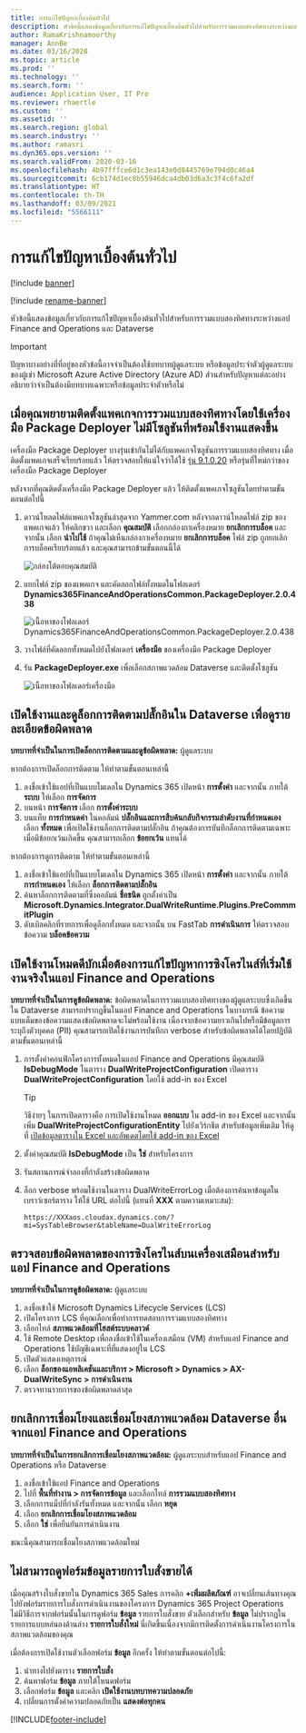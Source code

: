 ```yaml
---
title: การแก้ไขปัญหาเบื้องต้นทั่วไป
description: หัวข้อนี้แสดงข้อมูลเกี่ยวกับการแก้ไขปัญหาเบื้องต้นทั่วไปสำหรับการรวมแบบสองทิศทางระหว่างแอป Finance and Operations และ Dataverse
author: RamaKrishnamoorthy
manager: AnnBe
ms.date: 03/16/2020
ms.topic: article
ms.prod: ''
ms.technology: ''
ms.search.form: ''
audience: Application User, IT Pro
ms.reviewer: rhaertle
ms.custom: ''
ms.assetid: ''
ms.search.region: global
ms.search.industry: ''
ms.author: ramasri
ms.dyn365.ops.version: ''
ms.search.validFrom: 2020-03-16
ms.openlocfilehash: 4b97fffce6d1c3ea143e0d8445769e794d0c46a4
ms.sourcegitcommit: 6cb174d1ec8b55946dca4db03d6a3c3f4c6fa2df
ms.translationtype: HT
ms.contentlocale: th-TH
ms.lasthandoff: 03/09/2021
ms.locfileid: "5566111"
---
```

# <a name="general-troubleshooting"></a>การแก้ไขปัญหาเบื้องต้นทั่วไป

[!include [banner](../../includes/banner.md)]

[!include [rename-banner](~/includes/cc-data-platform-banner.md)]



หัวข้อนี้แสดงข้อมูลเกี่ยวกับการแก้ไขปัญหาเบื้องต้นทั่วไปสำหรับการรวมแบบสองทิศทางระหว่างแอป Finance and Operations และ Dataverse

> [!IMPORTANT]
> ปัญหาบางอย่างที่ที่อยู่ของหัวข้อนี้อาจจำเป็นต้องใช้บทบาทผู้ดูแลระบบ หรือข้อมูลประจำตัวผู้ดูแลระบบของผู้เช่า Microsoft Azure Active Directory (Azure AD) ส่วนสำหรับปัญหาแต่ละอย่างอธิบายว่าจำเป็นต้องมีบทบาทเฉพาะหรือข้อมูลประจำตัวหรือไม่

## <a name="when-you-try-to-install-the-dual-write-package-by-using-the-package-deployer-tool-no-available-solutions-are-shown"></a>เมื่อคุณพยายามติดตั้งแพคเกจการรวมแบบสองทิศทางโดยใช้เครื่องมือ Package Deployer ไม่มีโซลูชันที่พร้อมใช้งานแสดงขึ้น

เครื่องมือ Package Deployer บางรุ่นเข้ากันไม่ได้กับแพคเกจโซลูชันการรวมแบบสองทิศทาง เมื่อติดตั้งแพคเกจเสร็จเรียบร้อยแล้ว ให้ตรวจสอบให้แน่ใจว่าได้ใช้ [รุ่น 9.1.0.20](https://www.nuget.org/packages/Microsoft.CrmSdk.XrmTooling.PackageDeployment.Wpf/9.1.0.20) หรือรุ่นที่ใหม่กว่าของเครื่องมือ Package Deployer

หลังจากที่คุณติดตั้งเครื่องมือ Package Deployer แล้ว ให้ติดตั้งแพคเกจโซลูชันโดยทำตามขั้นตอนต่อไปนี้

1. ดาวน์โหลดไฟล์แพคเกจโซลูชันล่าสุดจาก Yammer.com หลังจากดาวน์โหลดไฟล์ zip ของแพคเกจแล้ว ให้คลิกขวา และเลือก **คุณสมบัติ** เลือกกล่องกาเครื่องหมาย **ยกเลิกการบล็อค** และจากนั้น เลือก **นำไปใช้** ถ้าคุณไม่เห็นกล่องกาเครื่องหมาย **ยกเลิกการบล็อค** ไฟล์ zip ถูกยกเลิกการบล็อคเรียบร้อยแล้ว และคุณสามารถข้ามขั้นตอนนี้ได้

    ![กล่องโต้ตอบคุณสมบัติ](media/unblock_option.png)

2. แยกไฟล์ zip ของแพคเกจ และคัดลอกไฟล์ทั้งหมดในโฟลเดอร์ **Dynamics365FinanceAndOperationsCommon.PackageDeployer.2.0.438**

    ![เนื้อหาของโฟลเดอร์ Dynamics365FinanceAndOperationsCommon.PackageDeployer.2.0.438](media/extract_package.png)

3. วางไฟล์ที่คัดลอกทั้งหมดไปยังโฟลเดอร์ **เครื่องมือ** ของเครื่องมือ Package Deployer 
4. รัน **PackageDeployer.exe** เพื่อเลือกสภาพแวดล้อม Dataverse และติดตั้งโซลูชัน

    ![เนื้อหาของโฟลเดอร์เครื่องมือ](media/paste_copied_files.png)

## <a name="enable-and-view-the-plug-in-trace-log-in-dataverse-to-view-error-details"></a><a id="enable-view-trace"></a>เปิดใช้งานและดูล็อกการติดตามปลั๊กอินใน Dataverse เพื่อดูรายละเอียดข้อผิดพลาด

**บทบาทที่จำเป็นในการเปิดล็อกการติดตามและดูข้อผิดพลาด:** ผู้ดูแลระบบ

หากต้องการเปิดล็อกการติดตาม ให้ทำตามขั้นตอนเหล่านี้

1. ลงชื่อเข้าใช้แอปที่เป็นแบบโมเดลใน Dynamics 365 เปิดหน้า **การตั้งค่า** และจากนั้น ภายใต้ **ระบบ** ให้เลือก **การจัดการ**
2. บนหน้า **การจัดการ** เลือก **การตั้งค่าระบบ**
3. บนแท็บ **การกำหนดค่า** ในคอลัมน์ **ปลั๊กอินและการสืบค้นกลับกิจกรรมลำดับงานที่กำหนดเอง** เลือก **ทั้งหมด** เพื่อเปิดใช้งานล็อกการติดตามปลั๊กอิน ถ้าคุณต้องการบันทึกล็อกการติดตามเฉพาะเมื่อมีข้อยกเว้นเกิดขึ้น คุณสามารถเลือก **ข้อยกเว้น** แทนได้


หากต้องการดูการติดตาม ให้ทำตามขั้นตอนเหล่านี้

1. ลงชื่อเข้าใช้แอปที่เป็นแบบโมเดลใน Dynamics 365 เปิดหน้า **การตั้งค่า** และจากนั้น ภายใต้ **การกำหนดเอง** ให้เลือก **ล็อกการติดตามปลั๊กอิน**
2. ค้นหาล็อกการติดตามที่ซึ่งคอลัมน์ **ชื่อชนิด** ถูกตั้งค่าเป็น **Microsoft.Dynamics.Integrator.DualWriteRuntime.Plugins.PreCommmitPlugin**
3. ดับเบิลคลิกที่รายการเพื่อดูล็อกทั้งหมด และจากนั้น บน FastTab **การดำเนินการ** ให้ตรวจสอบข้อความ **บล็อคข้อความ**

## <a name="enable-debug-mode-to-troubleshoot-live-synchronization-issues-in-finance-and-operations-apps"></a>เปิดใช้งานโหมดดีบักเมื่อต้องการแก้ไขปัญหาการซิงโครไนส์ที่เริ่มใช้งานจริงในแอป Finance and Operations

**บทบาทที่จำเป็นในการดูข้อผิดพลาด:** ข้อผิดพลาดในการรวมแบบสองทิศทางของผู้ดูแลระบบซึ่งเกิดขึ้นใน Dataverse สามารถปรากฏขึ้นในแอป Finance and Operations ในบางกรณี ข้อความแบบเต็มของข้อความแสดงข้อผิดพลาดจะไม่พร้อมใช้งาน เนื่องจากข้อความยาวเกินไปหรือมีข้อมูลการระบุถึงตัวบุคคล (PII) คุณสามารถเปิดใช้งานการบันทึกก verbose สำหรับข้อผิดพลาดได้โดยปฏิบัติตามขั้นตอนเหล่านี้

1. การตั้งค่าคอนฟิกโครงการทั้งหมดในแอป Finance and Operations มีคุณสมบัติ **IsDebugMode** ในตาราง **DualWriteProjectConfiguration** เปิดตาราง **DualWriteProjectConfiguration** โดยใช้ add-in ของ Excel

    > [!TIP]
    > วิธีง่ายๆ ในการเปิดตารางคือ การเปิดใช้งานโหมด **ออกแบบ** ใน add-in ของ Excel และจากนั้น เพิ่ม **DualWriteProjectConfigurationEntity** ไปยังเวิร์กชีต สำหรับข้อมูลเพิ่มเติม ให้ดูที่ [เปิดข้อมูลตารางใน Excel และอัพเดตโดยใช้ add-in ของ Excel](../../office-integration/use-excel-add-in.md)

2. ตั้งค่าคุณสมบัติ **IsDebugMode** เป็น **ใช่** สำหรับโครงการ
3. รันสถานการณ์จำลองที่กำลังสร้างข้อผิดพลาด
4. ล็อก verbose พร้อมใช้งานในตาราง DualWriteErrorLog เมื่อต้องการค้นหาข้อมูลในเบราว์เซอร์ตาราง ให้ใช้ URL ต่อไปนี้ (แทนที่ **XXX** ตามความเหมาะสม):

    `https://XXXaos.cloudax.dynamics.com/?mi=SysTableBrowser&tableName=DualWriteErrorLog`

## <a name="check-synchronization-errors-on-the-virtual-machine-for-the-finance-and-operations-app"></a>ตรวจสอบข้อผิดพลาดของการซิงโครไนส์บนเครื่องเสมือนสำหรับแอป Finance and Operations

**บทบาทที่จำเป็นในการดูข้อผิดพลาด:** ผู้ดูแลระบบ

1. ลงชื่อเข้าใช้ Microsoft Dynamics Lifecycle Services (LCS)
2. เปิดโครงการ LCS ที่คุณเลือกเพื่อทำการทดสอบการรวมแบบสองทิศทาง
3. เลือกไทล์ **สภาพแวดล้อมที่โฮสต์ระบบคลาวด์**
4. ใช้ Remote Desktop เพื่อลงชื่อเข้าใช้ในเครื่องเสมือน (VM) สำหรับแอป Finance and Operations ใช้บัญชีเฉพาะที่ที่แสดงอยู่ใน LCS
5. เปิดตัวแสดงเหตุการณ์
6. เลือก **ล็อกของแอพลิเคชันและบริการ \> Microsoft \> Dynamics \> AX-DualWriteSync \> การดำเนินงาน**
7. ตรวจทานรายการของข้อผิดพลาดล่าสุด

## <a name="unlink-and-link-another-dataverse-environment-from-a-finance-and-operations-app"></a>ยกเลิกการเชื่อมโยงและเชื่อมโยงสภาพแวดล้อม Dataverse อื่นจากแอป Finance and Operations

**บทบาทที่จำเป็นในการยกเลิกการเชื่อมโยงสภาพแวดล้อม:** ผู้ดูแลระบบสำหรับแอป Finance and Operations หรือ Dataverse

1. ลงชื่อเข้าใช้แอป Finance and Operations
2. ไปที่ **พื้นที่ทำงาน \> การจัดการข้อมูล** และเลือกไทล์ **การรวมแบบสองทิศทาง**
3. เลือกการแม็ปที่กำลังรันทั้งหมด และจากนั้น เลือก **หยุด**
4. เลือก **ยกเลิกการเชื่อมโยงสภาพแวดล้อม**
5. เลือก **ใช่** เพื่อยืนยันการดำเนินงาน

ขณะนี้คุณสามารถเชื่อมโยงสภาพแวดล้อมใหม่

## <a name="unable-to-view-the-sales-order-line-information-form"></a>ไม่สามารถดูฟอร์มข้อมูลรายการใบสั่งขายได้ 

เมื่อคุณสร้างใบสั่งขายใน Dynamics 365 Sales การคลิก **+เพิ่มผลิตภัณฑ์** อาจเปลี่ยนเส้นทางคุณไปยังฟอร์มรายการใบสั่งการดำเนินงานของโครงการ Dynamics 365 Project Operations ไม่มีวิธีการจากฟอร์มนั้นในการดูฟอร์ม **ข้อมูล** รายการใบสั่งขาย ตัวเลือกสำหรับ **ข้อมูล** ไม่ปรากฏในรายการแบบหล่นลงด้านล่าง **รายการใบสั่งใหม่** นี่เกิดขึ้นเนื่องจากมีการติดตั้งการดำเนินงานโครงการในสภาพแวดล้อมของคุณ

เมื่อต้องการเปิดใช้งานตัวเลือกฟอร์ม **ข้อมูล** อีกครั้ง ให้ทำตามขั้นตอนต่อไปนี้:
1. นำทางไปยังตาราง **รายการใบสั่ง**
2. ค้นหาฟอร์ม **ข้อมูล** ภายใต้โหนดฟอร์ม 
3. เลือกฟอร์ม **ข้อมูล** และคลิก **เปิดใช้งานบทบาทความปลอดภัย** 
4. เปลี่ยนการตั้งค่าความปลอดภัยเป็น **แสดงต่อทุกคน**


[!INCLUDE[footer-include](../../../../includes/footer-banner.md)]